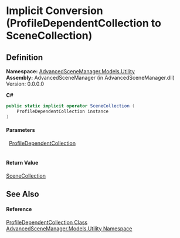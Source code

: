 # Implicit Conversion (ProfileDependentCollection to SceneCollection)




## Definition
**Namespace:** <a href="N_AdvancedSceneManager_Models_Utility">AdvancedSceneManager.Models.Utility</a>  
**Assembly:** AdvancedSceneManager (in AdvancedSceneManager.dll) Version: 0.0.0.0

**C#**
``` C#
public static implicit operator SceneCollection (
	ProfileDependentCollection instance
)
```



#### Parameters
<dl><dt>  <a href="T_AdvancedSceneManager_Models_Utility_ProfileDependentCollection">ProfileDependentCollection</a></dt><dd> </dd></dl>

#### Return Value
<a href="T_AdvancedSceneManager_Models_SceneCollection">SceneCollection</a>

## See Also


#### Reference
<a href="T_AdvancedSceneManager_Models_Utility_ProfileDependentCollection">ProfileDependentCollection Class</a>  
<a href="N_AdvancedSceneManager_Models_Utility">AdvancedSceneManager.Models.Utility Namespace</a>  
